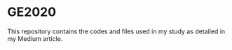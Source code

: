# GE2020
This repository contains the codes and files used in my study as detailed in my Medium article.
